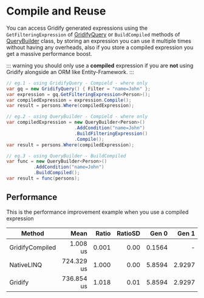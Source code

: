 # Compile and Reuse

You can access Gridify generated expressions using the `GetFilteringExpression` of [GridifyQuery](./gridifyQuery.html) or `BuildCompiled` methods of [QueryBuilder](./queryBuilder.html) class,
by storing an expression you can use it multiple times without having any overheads,
also if you store a compiled expression you get a massive performance boost.

::: warning
you should only use a **compiled** expression if you are **not** using Gridify alongside an ORM like Entity-Framework.
:::

``` csharp
// eg.1 - using GridifyQuery - Compield - where only
var gq = new GridifyQuery() { Filter = "name=John" };
var expression = gq.GetFilteringExpression<Person>();
var compiledExpression = expression.Compile();
var result = persons.Where(compiledExpression);
```

``` csharp
// eg.2 - using QueryBuilder - Compield - where only
var compiledExpression = new QueryBuilder<Person>()
                         .AddCondition("name=John")
                         .BuildFilteringExpression()
                         .Compile();
var result = persons.Where(compiledExpression);
```

``` csharp
// eg.3 - using QueryBuilder - BuildCompiled
var func = new QueryBuilder<Person>()
          .AddCondition("name=John")
          .BuildCompiled();
var result = func(persons);

```

## Performance
This is the performance improvement example when you use a compiled expression

|          Method |         Mean | Ratio | RatioSD |    Gen 0 |   Gen 1 | Allocated |
|---------------- |-------------:|------:|--------:|---------:|--------:|----------:|
| GridifyCompiled |     1.008 us | 0.001 |    0.00 |  0.1564 |       - |     984 B  |
|      NativeLINQ |   724.329 us | 1.000 |    0.00 |  5.8594 |  2.9297 |   37,392 B |
|         Gridify |   736.854 us | 1.018 |    0.01 |  5.8594 |  2.9297 |   39,924 B |
